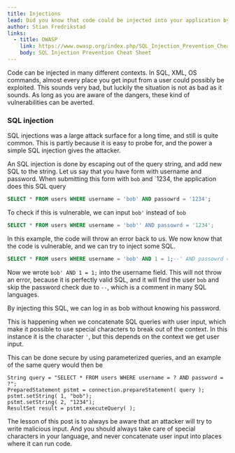 ```yaml
---
title: Injections
lead: Did you know that code could be injected into your application by an attacker, which could retrieve data or do something else that you did not anticipate?
author: Stian Fredrikstad
links:
  - title: OWASP
    link: https://www.owasp.org/index.php/SQL_Injection_Prevention_Cheat_Sheet
    body: SQL Injection Prevention Cheat Sheet
---
```


Code can be injected in many different contexts. 
In SQL, XML, OS commands, almost every place you get input from a user could possibly be exploited.
This sounds very bad, but luckily the situation is not as bad as it sounds. As long as you are aware of the dangers, these kind of vulnerabilities can be averted.

### SQL injection

SQL injections was a large attack surface for a long time, and still is quite common. 
This is partly because it is easy to probe for, and the power a simple SQL injection gives the attacker.

An SQL injection is done by escaping out of the query string, and add new SQL to the string.
Let us say that you have form with username and password. When submitting this form with `bob` and `1234, the application does this SQL query

```sql
SELECT * FROM users WHERE username = 'bob' AND passowrd = '1234';
```

To check if this is vulnerable, we can input `bob'` instead of `bob`

```sql
SELECT * FROM users WHERE username = 'bob'' AND passowrd = '1234';
```

In this example, the code will throw an error back to us.
We now know that the code is vulnerable, and we can try to inject some SQL.

```sql
SELECT * FROM users WHERE username = 'bob' AND 1 = 1;--' AND passowrd = '1234';
```

Now we wrote `bob' AND 1 = 1;` into the username field. 
This will not throw an error, because it is perfectly valid SQL, and it will find the user `bob` and skip the password check due to `--`, which is a comment in many SQL languages.

By injecting this SQL, we can log in as bob without knowing his password.

This is happening when we concatenate SQL queries with user input, which make it possible to use special characters to break out of the context.
In this instance it is the character `'`, but this depends on the context we get user input.

This can be done secure by using parameterized queries, and an example of the same query would then be

```
String query = "SELECT * FROM users WHERE username = ? AND password = ?";  
PreparedStatement pstmt = connection.prepareStatement( query );
pstmt.setString( 1, "bob");
pstmt.setString( 2, "1234"); 
ResultSet result = pstmt.executeQuery( );
```

The lesson of this post is to always be aware that an attacker will try to write malicious input.
And you should always take care of special characters in your language, and never concatenate user input into places where it can run code.